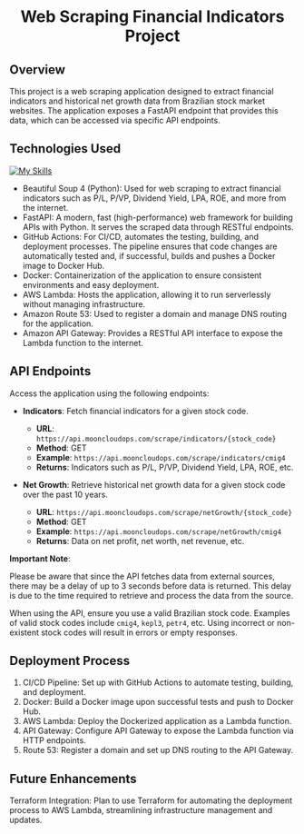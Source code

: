 <h1 align="center" color="red">Web Scraping Financial Indicators Project</h1>


## Overview
This project is a web scraping application designed to extract financial indicators and historical net growth data from Brazilian stock market websites. The application exposes a FastAPI endpoint that provides this data, which can be accessed via specific API endpoints.


## Technologies Used
[![My Skills](https://skillicons.dev/icons?i=python,fastapi,github,githubactions,docker,aws)](https://skillicons.dev)
- Beautiful Soup 4 (Python): Used for web scraping to extract financial indicators such as P/L, P/VP, Dividend Yield, LPA, ROE, and more from the internet.
- FastAPI: A modern, fast (high-performance) web framework for building APIs with Python. It serves the scraped data through RESTful endpoints.
- GitHub Actions: For CI/CD, automates the testing, building, and deployment processes. The pipeline ensures that code changes are automatically tested and, if successful, builds and pushes a Docker image to Docker Hub.
- Docker: Containerization of the application to ensure consistent environments and easy deployment.
- AWS Lambda: Hosts the application, allowing it to run serverlessly without managing infrastructure.
- Amazon Route 53: Used to register a domain and manage DNS routing for the application.
- Amazon API Gateway: Provides a RESTful API interface to expose the Lambda function to the internet.

  
## API Endpoints
Access the application using the following endpoints:

- **Indicators**: Fetch financial indicators for a given stock code.
  - **URL**: `https://api.mooncloudops.com/scrape/indicators/{stock_code}`
  - **Method**: GET
  - **Example**: `https://api.mooncloudops.com/scrape/indicators/cmig4`
  - **Returns**: Indicators such as P/L, P/VP, Dividend Yield, LPA, ROE, etc.


- **Net Growth**: Retrieve historical net growth data for a given stock code over the past 10 years.
  - **URL**: `https://api.mooncloudops.com/scrape/netGrowth/{stock_code}`
  - **Method**: GET
  - **Example**: `https://api.mooncloudops.com/scrape/netGrowth/cmig4`
  - **Returns**: Data on net profit, net worth, net revenue, etc.

**Important Note**: 

Please be aware that since the API fetches data from external sources, there may be a delay of up to 3 seconds before data is returned. This delay is due to the time required to retrieve and process the data from the source.

When using the API, ensure you use a valid Brazilian stock code. Examples of valid stock codes include `cmig4`, `kepl3`, `petr4`, etc. Using incorrect or non-existent stock codes will result in errors or empty responses.

  
## Deployment Process

1. CI/CD Pipeline: Set up with GitHub Actions to automate testing, building, and deployment.
2. Docker: Build a Docker image upon successful tests and push to Docker Hub.
3. AWS Lambda: Deploy the Dockerized application as a Lambda function.
4. API Gateway: Configure API Gateway to expose the Lambda function via HTTP endpoints.
5. Route 53: Register a domain and set up DNS routing to the API Gateway.


## Future Enhancements

Terraform Integration: Plan to use Terraform for automating the deployment process to AWS Lambda, streamlining infrastructure management and updates.


